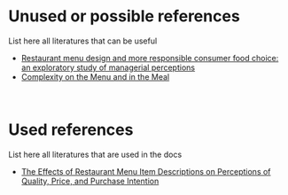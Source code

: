 # Unused or possible references
List here all literatures that can be useful

* [Restaurant menu design and more responsible consumer food choice: an exploratory study
of managerial perceptions](http://eprints.bournemouth.ac.uk/26621/3/R1.pdf)
* [Complexity on the Menu and in the Meal](https://www.mdpi.com/2304-8158/7/10/158)

<br>

# Used references
List here all literatures that are used in the docs

* [The Effects of Restaurant Menu Item Descriptions on Perceptions of Quality, Price,
and Purchase Intention](https://www.tandfonline.com/doi/pdf/10.1080/15378020802519850)


